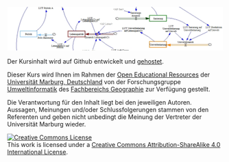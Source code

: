 ![Course Header](https://github.com/GeoMOER/moer-bsc-systemdynamik/blob/master/docs/assets/images/sysdyn_title.png "Image source: C.Reudenbach")


Der Kursinhalt wird auf Github entwickelt und [gehostet](https://geomoer.github.io/moer-bsc-systemdynamik/).

Dieser Kurs wird Ihnen im Rahmen der [Open Educational Resources](https://oer.uni-marburg.de) der [Universität Marburg, Deutschland](https://www.uni-marburg.de/de) von der Forschungsgruppe [Umweltinformatik](https://www.uni-marburg.de/fb19/fachgebiete/umweltinformatik/) des [Fachbereichs Geographie](https://www.uni-marburg.de/fb19) zur Verfügung gestellt.

Die Verantwortung für den Inhalt liegt bei den jeweiligen Autoren. Aussagen, Meinungen und/oder Schlussfolgerungen stammen von den Referenten und geben nicht unbedingt die Meinung der Vertreter der Universität Marburg wieder.  


<a rel="license" href="http://creativecommons.org/licenses/by-sa/4.0/"><img alt="Creative Commons License" style="border-width:0" src="https://i.creativecommons.org/l/by-sa/4.0/88x31.png" /></a><br />This work is licensed under a <a rel="license" href="http://creativecommons.org/licenses/by-sa/4.0/">Creative Commons Attribution-ShareAlike 4.0 International License</a>.

